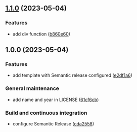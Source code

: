 ## [1.1.0](https://github.com/FilippoVissani/cargo-semantic-release-template/compare/1.0.0...1.1.0) (2023-05-04)


### Features

* add div function ([b860e60](https://github.com/FilippoVissani/cargo-semantic-release-template/commit/b860e600ea1a43b0bb47e81b8f9a2ef223338e56))

## 1.0.0 (2023-05-04)


### Features

* add template with Semantic release configured ([e2df1a6](https://github.com/FilippoVissani/cargo-semantic-release-template/commit/e2df1a61db88a78082510bf62892284df16f9f29))


### General maintenance

* add name and year in LICENSE ([61cf6cb](https://github.com/FilippoVissani/cargo-semantic-release-template/commit/61cf6cba24082862a050ecaf644a6a390dec67e9))


### Build and continuous integration

* configure Semantic Release ([cda2558](https://github.com/FilippoVissani/cargo-semantic-release-template/commit/cda2558c257920f7b01b119316fb3de4887df5f9))

